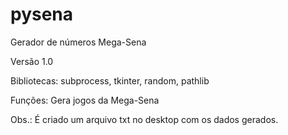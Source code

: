 # pysena
Gerador de números Mega-Sena

Versão 1.0

Bibliotecas:
subprocess,
tkinter,
random,
pathlib

Funções: Gera jogos da Mega-Sena

Obs.: É criado um arquivo txt no desktop com os dados gerados.
